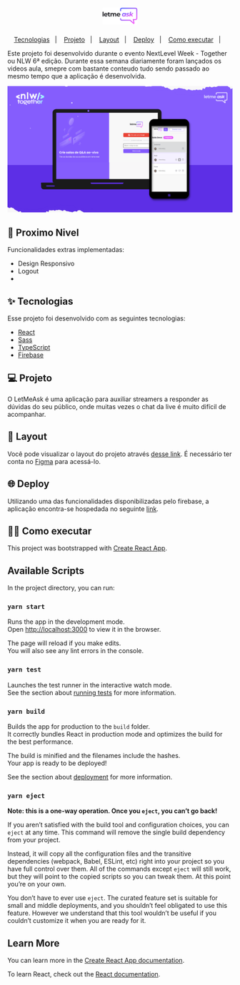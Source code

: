 <h1 align="center">
  <img alt="LetMeAsk" title="LetMeAsk" src="https://github.com/Kleitomberg/letmeask/blob/master/readme/logo.svg.png" />
</h1>

<p align="center">
  <a href="#-tecnologias">Tecnologias</a>&nbsp;&nbsp;&nbsp;|&nbsp;&nbsp;&nbsp;
  <a href="#-projeto">Projeto</a>&nbsp;&nbsp;&nbsp;|&nbsp;&nbsp;&nbsp;
  <a href="#-layout">Layout</a>&nbsp;&nbsp;&nbsp;|&nbsp;&nbsp;&nbsp;
  <a href="#-Deploy">Deploy</a>&nbsp;&nbsp;&nbsp;|&nbsp;&nbsp;&nbsp;
  <a href="#-como-executar">Como executar</a>&nbsp;&nbsp;&nbsp;|&nbsp;&nbsp;&nbsp;  
</p>


Este projeto foi desenvolvido durante o evento NextLevel Week - Together ou  NLW 6ª edição.
Durante essa semana diariamente foram lançados os videos aula, 
smepre com bastante conteudo tudo sendo passado ao mesmo tempo 
que a aplicação é desenvolvida.
<br>

![LetMeAsk](https://github.com/Kleitomberg/letmeask/blob/master/readme/RESPONSIVE.png)

## 🚀 Proximo Nivel
  Funcionalidades extras implementadas: 

- Design Responsivo
- Logout
- 
## ✨ Tecnologias

Esse projeto foi desenvolvido com as seguintes tecnologias:

- [React](https://reactjs.org)
- [Sass](https://sass-lang.com)
- [TypeScript](https://www.typescriptlang.org/)
- [Firebase](https://firebase.google.com/)

## 💻 Projeto

O LetMeAsk é uma aplicação para auxiliar streamers a responder as dúvidas do seu público, onde muitas vezes o chat da live é muito difícil de acompanhar. 

## 🔖 Layout

Você pode visualizar o layout do projeto através [desse link](https://www.figma.com/file/58GTyesIHz1hccjK4OP3JX/Letmeask-Copy?fuid=753408499345914050). É necessário ter conta no [Figma](http://figma.com/) para acessá-lo.

## 🌐 Deploy

Utilizando uma das funcionalidades disponibilizadas pelo firebase, a aplicação encontra-se hospedada no seguinte [link](https://letmeask-75f6b.web.app).


## 👨‍💻 Como executar

This project was bootstrapped with [Create React App](https://github.com/facebook/create-react-app).

## Available Scripts

In the project directory, you can run:

### `yarn start`

Runs the app in the development mode.\
Open [http://localhost:3000](http://localhost:3000) to view it in the browser.

The page will reload if you make edits.\
You will also see any lint errors in the console.

### `yarn test`

Launches the test runner in the interactive watch mode.\
See the section about [running tests](https://facebook.github.io/create-react-app/docs/running-tests) for more information.

### `yarn build`

Builds the app for production to the `build` folder.\
It correctly bundles React in production mode and optimizes the build for the best performance.

The build is minified and the filenames include the hashes.\
Your app is ready to be deployed!

See the section about [deployment](https://facebook.github.io/create-react-app/docs/deployment) for more information.

### `yarn eject`

**Note: this is a one-way operation. Once you `eject`, you can’t go back!**

If you aren’t satisfied with the build tool and configuration choices, you can `eject` at any time. This command will remove the single build dependency from your project.

Instead, it will copy all the configuration files and the transitive dependencies (webpack, Babel, ESLint, etc) right into your project so you have full control over them. All of the commands except `eject` will still work, but they will point to the copied scripts so you can tweak them. At this point you’re on your own.

You don’t have to ever use `eject`. The curated feature set is suitable for small and middle deployments, and you shouldn’t feel obligated to use this feature. However we understand that this tool wouldn’t be useful if you couldn’t customize it when you are ready for it.

## Learn More

You can learn more in the [Create React App documentation](https://facebook.github.io/create-react-app/docs/getting-started).

To learn React, check out the [React documentation](https://reactjs.org/).
